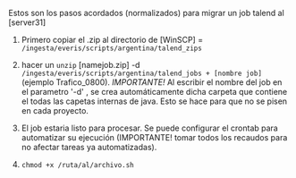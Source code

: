 
Estos son los pasos acordados (normalizados) para migrar un job talend al [server31]

1. Primero copiar el .zip al directorio de [WinSCP] = `/ingesta/everis/scripts/argentina/talend_zips`
2.  hacer un `unzip` [namejob.zip] -d `/ingesta/everis/scripts/argentina/talend_jobs + [nombre job]` (ejemplo Trafico_0800).
*IMPORTANTE!*
 Al escribir el nombre del job en el parametro '-d' , se crea automáticamente dicha carpeta que contiene el todas las capetas internas de java. Esto se hace para que no se pisen en cada proyecto.

3. El job estaria listo para procesar.  Se puede configurar el crontab para automatizar su ejecución  (IMPORTANTE! tomar todos los recaudos para no afectar tareas ya automatizadas).
4. `chmod +x /ruta/al/archivo.sh`
   

